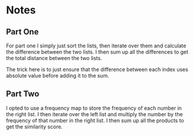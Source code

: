 # Notes


## Part One

For part one I simply just sort the lists, then iterate over them and calculate the difference between the two lists. I then sum up all the differences to get the total distance between the two lists. 

The trick here is to just ensure that the difference between each index uses absolute value before adding it to the sum.


## Part Two

I opted to use a frequency map to store the frequency of each number in the right list. I then iterate over the left list and multiply the number by the frequency of that number in the right list. I then sum up all the products to get the similarity score.

